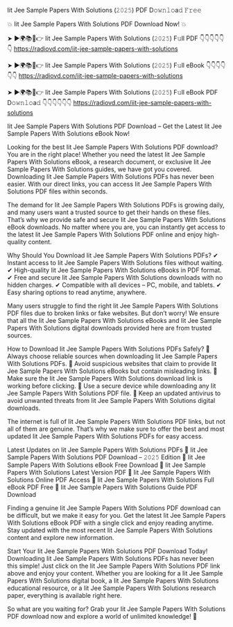 Iit Jee Sample Papers With Solutions (𝟸𝟶𝟸𝟻) PDF D𝚘𝚠𝚗𝚕𝚘a𝚍 𝙵𝚛𝚎𝚎

💥 Iit Jee Sample Papers With Solutions PDF Download Now! 💥

➤ ►🌍📚📱👉 Iit Jee Sample Papers With Solutions (𝟸𝟶𝟸𝟻) F𝚞ll PDF 👇👇👇👇👇👇
https://radiovd.com/iit-jee-sample-papers-with-solutions

➤ ►🌍📚📱👉 Iit Jee Sample Papers With Solutions (𝟸𝟶𝟸𝟻) F𝚞ll eBook 👇👇👇👇👇👇
https://radiovd.com/iit-jee-sample-papers-with-solutions

➤ ►🌍📚📱👉 Iit Jee Sample Papers With Solutions (𝟸𝟶𝟸𝟻) F𝚞ll eBook PDF D𝚘𝚠𝚗𝚕𝚘a𝚍 👇👇👇👇👇👇
https://radiovd.com/iit-jee-sample-papers-with-solutions

Iit Jee Sample Papers With Solutions PDF Download – Get the Latest Iit Jee Sample Papers With Solutions eBook Now!

Looking for the best Iit Jee Sample Papers With Solutions PDF download? You are in the right place! Whether you need the latest Iit Jee Sample Papers With Solutions eBook, a research document, or exclusive Iit Jee Sample Papers With Solutions guides, we have got you covered. Downloading Iit Jee Sample Papers With Solutions PDFs has never been easier. With our direct links, you can access Iit Jee Sample Papers With Solutions PDF files within seconds.

The demand for Iit Jee Sample Papers With Solutions PDFs is growing daily, and many users want a trusted source to get their hands on these files. That’s why we provide safe and secure Iit Jee Sample Papers With Solutions eBook downloads. No matter where you are, you can instantly get access to the latest Iit Jee Sample Papers With Solutions PDF online and enjoy high-quality content.

Why Should You Download Iit Jee Sample Papers With Solutions PDFs?
✔ Instant access to Iit Jee Sample Papers With Solutions files without waiting.
✔ High-quality Iit Jee Sample Papers With Solutions eBooks in PDF format.
✔ Free and secure Iit Jee Sample Papers With Solutions downloads with no hidden charges.
✔ Compatible with all devices – PC, mobile, and tablets.
✔ Easy sharing options to read anytime, anywhere.

Many users struggle to find the right Iit Jee Sample Papers With Solutions PDF files due to broken links or fake websites. But don’t worry! We ensure that all the Iit Jee Sample Papers With Solutions eBooks and Iit Jee Sample Papers With Solutions digital downloads provided here are from trusted sources.

How to Download Iit Jee Sample Papers With Solutions PDFs Safely?
📌 Always choose reliable sources when downloading Iit Jee Sample Papers With Solutions PDFs.
📌 Avoid suspicious websites that claim to provide Iit Jee Sample Papers With Solutions eBooks but contain misleading links.
📌 Make sure the Iit Jee Sample Papers With Solutions download link is working before clicking.
📌 Use a secure device while downloading any Iit Jee Sample Papers With Solutions PDF file.
📌 Keep an updated antivirus to avoid unwanted threats from Iit Jee Sample Papers With Solutions digital downloads.

The internet is full of Iit Jee Sample Papers With Solutions PDF links, but not all of them are genuine. That’s why we make sure to offer the best and most updated Iit Jee Sample Papers With Solutions PDFs for easy access.

Latest Updates on Iit Jee Sample Papers With Solutions PDFs
🔹 Iit Jee Sample Papers With Solutions PDF Download – 𝟸𝟶𝟸𝟻 Edition
🔹 Iit Jee Sample Papers With Solutions eBook Free Download
🔹 Iit Jee Sample Papers With Solutions Latest Version PDF
🔹 Iit Jee Sample Papers With Solutions Online PDF Access
🔹 Iit Jee Sample Papers With Solutions Full eBook PDF Free
🔹 Iit Jee Sample Papers With Solutions Guide PDF Download

Finding a genuine Iit Jee Sample Papers With Solutions PDF download can be difficult, but we make it easy for you. Get the latest Iit Jee Sample Papers With Solutions eBook PDF with a single click and enjoy reading anytime. Stay updated with the most recent Iit Jee Sample Papers With Solutions content and explore new information.

Start Your Iit Jee Sample Papers With Solutions PDF Download Today!
Downloading Iit Jee Sample Papers With Solutions PDFs has never been this simple! Just click on the Iit Jee Sample Papers With Solutions PDF link above and enjoy your content. Whether you are looking for a Iit Jee Sample Papers With Solutions digital book, a Iit Jee Sample Papers With Solutions educational resource, or a Iit Jee Sample Papers With Solutions research paper, everything is available right here.

So what are you waiting for? Grab your Iit Jee Sample Papers With Solutions PDF download now and explore a world of unlimited knowledge! 🚀